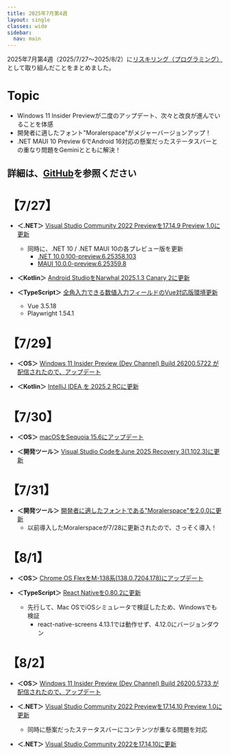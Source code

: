 ```yaml
---
title: 2025年7月第4週
layout: single
classes: wide
sidebar:
  nav: main
---
```

2025年7月第4週（2025/7/27～2025/8/2）に[リスキリング（プログラミング）](https://tatsukiyoshi.github.io/)として取り組んだことをまとめました。

# Topic
- Windows 11 Insider Previewが二度のアップデート、次々と改良が進んでいることを体感
- 開発者に適したフォント"Moralerspace"がメジャーバージョンアップ！
- .NET MAUI 10 Preview 6でAndroid 16対応の懸案だったステータスバーとの重なり問題をGeminiとともに解決！

詳細は、[GitHub](https://tatsukiyoshi.github.io/)を参照ください
---
# 【7/27】
- **＜.NET＞** [Visual Studio Community 2022 Previewを17.14.9 Preview 1.0に更新](https://learn.microsoft.com/en-us/visualstudio/releases/2022/release-notes-preview)
  - 同時に、.NET 10 / .NET MAUI 10の各プレビュー版を更新
    - [.NET 10.0.100-preview.6.25358.103](https://dotnet.microsoft.com/ja-jp/download/dotnet)
    - [MAUI 10.0.0-preview.6.25359.8](https://github.com/dotnet/maui)

- **＜Kotlin＞**  [Android StudioをNarwhal 2025.1.3 Canary 2に更新](https://developer.android.com/studio)

- **＜TypeScript＞** [全角入力できる数値入力フィールドのVue対応版環境更新](https://ya-full-width-input-field-for-vue.vercel.app/)
  - Vue 3.5.18
  - Playwright 1.54.1

# 【7/29】
- **＜OS＞**  [Windows 11 Insider Preview (Dev Channel) Build 26200.5722 が配信されたので、アップデート](https://aka.ms/DevLatest)

- **＜Kotlin＞** [IntelliJ IDEA を 2025.2 RCに更新](https://www.jetbrains.com/ja-jp/idea/)

# 【7/30】
- **＜OS＞** [macOSをSequoia 15.6にアップデート](https://www.apple.com/jp/macos/macos-sequoia/)

- **＜開発ツール＞**  [Visual Studio CodeをJune 2025 Recovery 3(1.102.3)に更新](https://code.visualstudio.com/)

# 【7/31】
- **＜開発ツール＞**  [開発者に適したフォントである"Moralerspace"を2.0.0に更新](https://github.com/yuru7/moralerspace)
  - 以前導入したMoralerspaceが7/28に更新されたので、さっそく導入！

# 【8/1】
- **＜OS＞** [Chrome OS FlexをM-138系(138.0.7204.178)にアップデート](https://chromereleases.googleblog.com/search/label/ChromeOS%20Flex)

- **＜TypeScript＞** [React Nativeを0.80.2に更新](https://reactnative.dev/)
  - 先行して、Mac OSでiOSシミュレータで検証したため、Windowsでも検証
    - react-native-screens 4.13.1では動作せず、4.12.0にバージョンダウン

# 【8/2】
- **＜OS＞**  [Windows 11 Insider Preview (Dev Channel) Build 26200.5733 が配信されたので、アップデート](https://aka.ms/DevLatest)

- **＜.NET＞** [Visual Studio Community 2022 Previewを17.14.10 Preview 1.0に更新](https://learn.microsoft.com/en-us/visualstudio/releases/2022/release-notes-preview)
  - 同時に懸案だったステータスバーにコンテンツが重なる問題を対応

- **＜.NET＞** [Visual Studio Community 2022を17.14.10に更新](https://learn.microsoft.com/en-us/visualstudio/releases/2022/release-notes)
